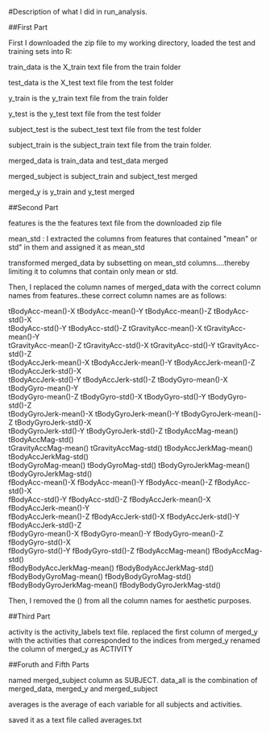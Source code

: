 #Description of what I did in run_analysis. 

##First Part

First I downloaded the zip file to my working directory, loaded the test and training sets into R:

train_data is the X_train text file from the train folder

test_data is the X_test text file from the test folder

y_train is the y_train text file from the train folder

y_test is the y_test text file from the test folder

subject_test is the subect_test text file from the test folder

subject_train is the subject_train text file from the train folder. 

merged_data is train_data and test_data merged

merged_subject is subject_train and subject_test merged

merged_y is y_train and y_test merged

##Second Part

features is the the features text file from the downloaded zip file 

mean_std : I extracted the columns from features that contained "mean" or std" in them and assigned it as mean_std

transformed merged_data by subsetting on mean_std columns....thereby limiting it to columns that contain only mean or std. 

Then, I replaced the column names of merged_data with the correct column names from features..these correct column names are as follows:

 tBodyAcc-mean()-X           tBodyAcc-mean()-Y           tBodyAcc-mean()-Z           tBodyAcc-std()-X           
 tBodyAcc-std()-Y            tBodyAcc-std()-Z            tGravityAcc-mean()-X        tGravityAcc-mean()-Y       
 tGravityAcc-mean()-Z        tGravityAcc-std()-X         tGravityAcc-std()-Y         tGravityAcc-std()-Z        
 tBodyAccJerk-mean()-X       tBodyAccJerk-mean()-Y       tBodyAccJerk-mean()-Z       tBodyAccJerk-std()-X       
 tBodyAccJerk-std()-Y        tBodyAccJerk-std()-Z        tBodyGyro-mean()-X          tBodyGyro-mean()-Y         
 tBodyGyro-mean()-Z          tBodyGyro-std()-X           tBodyGyro-std()-Y           tBodyGyro-std()-Z          
 tBodyGyroJerk-mean()-X      tBodyGyroJerk-mean()-Y      tBodyGyroJerk-mean()-Z      tBodyGyroJerk-std()-X      
 tBodyGyroJerk-std()-Y       tBodyGyroJerk-std()-Z       tBodyAccMag-mean()          tBodyAccMag-std()          
 tGravityAccMag-mean()       tGravityAccMag-std()        tBodyAccJerkMag-mean()      tBodyAccJerkMag-std()      
 tBodyGyroMag-mean()         tBodyGyroMag-std()          tBodyGyroJerkMag-mean()     tBodyGyroJerkMag-std()     
 fBodyAcc-mean()-X           fBodyAcc-mean()-Y           fBodyAcc-mean()-Z           fBodyAcc-std()-X           
 fBodyAcc-std()-Y            fBodyAcc-std()-Z            fBodyAccJerk-mean()-X       fBodyAccJerk-mean()-Y      
fBodyAccJerk-mean()-Z       fBodyAccJerk-std()-X        fBodyAccJerk-std()-Y        fBodyAccJerk-std()-Z       
fBodyGyro-mean()-X          fBodyGyro-mean()-Y          fBodyGyro-mean()-Z          fBodyGyro-std()-X          
fBodyGyro-std()-Y           fBodyGyro-std()-Z           fBodyAccMag-mean()          fBodyAccMag-std()          
fBodyBodyAccJerkMag-mean()  fBodyBodyAccJerkMag-std()   fBodyBodyGyroMag-mean()     fBodyBodyGyroMag-std()     
fBodyBodyGyroJerkMag-mean() fBodyBodyGyroJerkMag-std() 

Then, I removed the () from all the column names for aesthetic purposes. 

##Third Part

activity is the activity_labels text file. 
replaced the first column of merged_y with the activities that corresponded to the indices from merged_y
renamed the column of merged_y as ACTIVITY

##Foruth and Fifth Parts

named merged_subject column as SUBJECT.
data_all is the combination of merged_data, merged_y and merged_subject

averages is the average of each variable for all subjects and activities. 

saved it as a text file called averages.txt



